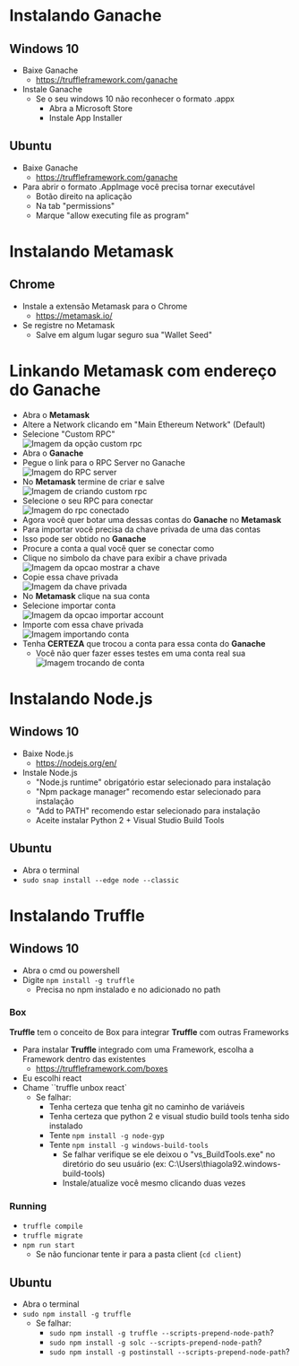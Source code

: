 # Instalando Ganache 

## Windows 10
* Baixe Ganache
  * https://truffleframework.com/ganache
* Instale Ganache
  * Se o seu windows 10 não reconhecer o formato .appx
    * Abra a Microsoft Store
    * Instale App Installer
    
## Ubuntu
* Baixe Ganache
  * https://truffleframework.com/ganache
* Para abrir o formato .AppImage você precisa tornar executável
  * Botão direito na aplicação
  * Na tab "permissions"
  * Marque "allow executing file as program" 

# Instalando Metamask

## Chrome
* Instale a extensão Metamask para o Chrome
  * https://metamask.io/
* Se registre no Metamask
  * Salve em algum lugar seguro sua "Wallet Seed"
    
# Linkando Metamask com endereço do Ganache
* Abra o **Metamask**
* Altere a Network clicando em "Main Ethereum Network" (Default)  
* Selecione "Custom RPC"   
![Imagem da opção custom rpc](customRPC.png)  
* Abra o **Ganache**
* Pegue o link para o RPC Server no Ganache  
![Imagem do RPC server](rpcServer.png)  
* No **Metamask** termine de criar e salve  
![Imagem de criando custom rpc](customRPCsave.png)  
* Selecione o seu RPC para conectar  
![Imagem do rpc conectado](foobar.png)  
* Agora você quer botar uma dessas contas do **Ganache** no **Metamask**
* Para importar você precisa da chave privada de uma das contas
* Isso pode ser obtido no **Ganache**
* Procure a conta a qual você quer se conectar como
* Clique no simbolo da chave para exibir a chave privada  
![Imagem da opcao mostrar a chave](showkey.png)  
* Copie essa chave privada  
![Imagem da chave privada](privatekey.png)  
* No **Metamask** clique na sua conta  
* Selecione importar conta  
![Imagem da opcao importar account](importaccount.png)  
* Importe com essa chave privada  
![Imagem importando conta](importaccountkey.png)  
* Tenha **CERTEZA** que trocou a conta para essa conta do **Ganache**  
  * Você não quer fazer esses testes em uma conta real sua  
![Imagem trocando de conta](changeaccount.png)  

# Instalando Node.js

## Windows 10
* Baixe Node.js
  * https://nodejs.org/en/
* Instale Node.js
  * "Node.js runtime" obrigatório estar selecionado para instalação
  * "Npm package manager" recomendo estar selecionado para instalação
  * "Add to PATH" recomendo estar selecionado para instalação
  * Aceite instalar Python 2 + Visual Studio Build Tools

## Ubuntu
* Abra o terminal
* `sudo snap install --edge node --classic`

# Instalando Truffle

## Windows 10
* Abra o cmd ou powershell
* Digite `npm install -g truffle`
  * Precisa no npm instalado e no adicionado no path

### Box
**Truffle** tem o conceito de Box para integrar **Truffle** com outras Frameworks
* Para instalar **Truffle** integrado com uma Framework, escolha a Framework dentro das existentes
  * https://truffleframework.com/boxes
* Eu escolhi react
* Chame ``truffle unbox react`
  * Se falhar:
    * Tenha certeza que tenha git no caminho de variáveis
    * Tenha certeza que python 2 e visual studio build tools tenha sido instalado
    * Tente `npm install -g node-gyp`
    * Tente `npm install -g windows-build-tools`
      * Se falhar verifique se ele deixou o "vs_BuildTools.exe" no diretório do seu usuário (ex: C:\Users\thiagola92\.windows-build-tools)
      * Instale/atualize você mesmo clicando duas vezes

### Running
* `truffle compile`
* `truffle migrate`
* `npm run start`
  * Se não funcionar tente ir para a pasta client (`cd client`)

## Ubuntu
* Abra o terminal
* `sudo npm install -g truffle`
  * Se falhar:
    * `sudo npm install -g truffle --scripts-prepend-node-path`?
    * `sudo npm install -g solc --scripts-prepend-node-path`?
    * `sudo npm install -g postinstall --scripts-prepend-node-path`?
